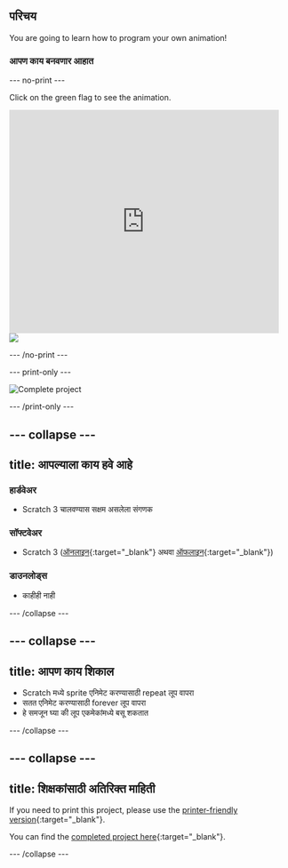 ## परिचय

You are going to learn how to program your own animation!

### आपण काय बनवणार आहात

\--- no-print \---

Click on the green flag to see the animation.

<div class="scratch-preview">
  <iframe allowtransparency="true" width="485" height="402" src="https://scratch.mit.edu/projects/embed/276873231/?autostart=false" frameborder="0" scrolling="no"></iframe>
  <img src="images/space-final.png">
</div>

\--- /no-print \---

\--- print-only \---

![Complete project](images/showcase_static.png)

\--- /print-only \---

## \--- collapse \---

## title: आपल्याला काय हवे आहे

### हार्डवेअर

- Scratch 3 चालवण्यास सक्षम असलेला संगणक

### सॉफ्टवेअर

- Scratch 3 ([ऑनलाइन](https://rpf.io/scratchon){:target="_blank"} अथवा [ऑफलाइन](https://rpf.io/scratchoff){:target="_blank"})

### डाउनलोड्स

- काहीही नाही

\--- /collapse \---

## \--- collapse \---

## title: आपण काय शिकाल

- Scratch मध्ये sprite एनिमेट करण्यासाठी repeat लूप वापरा
- सतत एनिमेट करण्यासाठी forever लूप वापरा
- हे समजून घ्या की लूप एकमेकांमध्ये बसू शकतात

\--- /collapse \---

## \--- collapse \---

## title: शिक्षकांसाठी अतिरिक्त माहिती

If you need to print this project, please use the [printer-friendly version](https://projects.raspberrypi.org/en/projects/lost-in-space/print){:target="_blank"}.

You can find the [completed project here](https://rpf.io/p/en/lost-in-space-get){:target="_blank"}.

\--- /collapse \---